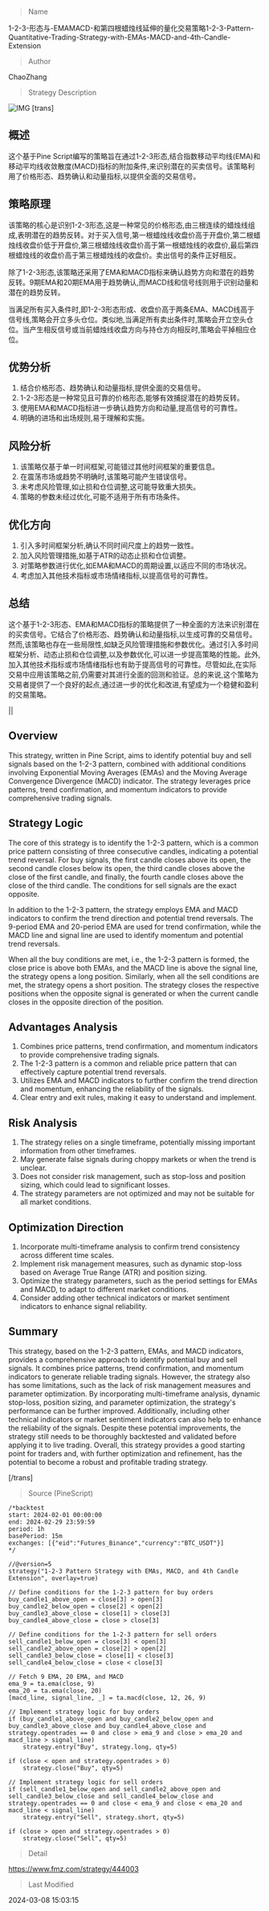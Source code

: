 
> Name

1-2-3-形态与-EMAMACD-和第四根蜡烛线延伸的量化交易策略1-2-3-Pattern-Quantitative-Trading-Strategy-with-EMAs-MACD-and-4th-Candle-Extension

> Author

ChaoZhang

> Strategy Description

![IMG](https://www.fmz.com/upload/asset/bb67127299a731da2c.png)
[trans]
## 概述

这个基于Pine Script编写的策略旨在通过1-2-3形态,结合指数移动平均线(EMA)和移动平均线收敛散度(MACD)指标的附加条件,来识别潜在的买卖信号。该策略利用了价格形态、趋势确认和动量指标,以提供全面的交易信号。

## 策略原理

该策略的核心是识别1-2-3形态,这是一种常见的价格形态,由三根连续的蜡烛线组成,表明潜在的趋势反转。对于买入信号,第一根蜡烛线收盘价高于开盘价,第二根蜡烛线收盘价低于开盘价,第三根蜡烛线收盘价高于第一根蜡烛线的收盘价,最后第四根蜡烛线的收盘价高于第三根蜡烛线的收盘价。卖出信号的条件正好相反。

除了1-2-3形态,该策略还采用了EMA和MACD指标来确认趋势方向和潜在的趋势反转。9期EMA和20期EMA用于趋势确认,而MACD线和信号线则用于识别动量和潜在的趋势反转。

当满足所有买入条件时,即1-2-3形态形成、收盘价高于两条EMA、MACD线高于信号线,策略会开立多头仓位。类似地,当满足所有卖出条件时,策略会开立空头仓位。当产生相反信号或当前蜡烛线收盘方向与持仓方向相反时,策略会平掉相应仓位。

## 优势分析

1. 结合价格形态、趋势确认和动量指标,提供全面的交易信号。
2. 1-2-3形态是一种常见且可靠的价格形态,能够有效捕捉潜在的趋势反转。
3. 使用EMA和MACD指标进一步确认趋势方向和动量,提高信号的可靠性。
4. 明确的进场和出场规则,易于理解和实施。

## 风险分析

1. 该策略仅基于单一时间框架,可能错过其他时间框架的重要信息。
2. 在震荡市场或趋势不明确时,该策略可能产生错误信号。
3. 未考虑风险管理,如止损和仓位调整,这可能导致重大损失。
4. 策略的参数未经过优化,可能不适用于所有市场条件。

## 优化方向

1. 引入多时间框架分析,确认不同时间尺度上的趋势一致性。
2. 加入风险管理措施,如基于ATR的动态止损和仓位调整。
3. 对策略参数进行优化,如EMA和MACD的周期设置,以适应不同的市场状况。
4. 考虑加入其他技术指标或市场情绪指标,以提高信号的可靠性。

## 总结

这个基于1-2-3形态、EMA和MACD指标的策略提供了一种全面的方法来识别潜在的买卖信号。它结合了价格形态、趋势确认和动量指标,以生成可靠的交易信号。然而,该策略也存在一些局限性,如缺乏风险管理措施和参数优化。通过引入多时间框架分析、动态止损和仓位调整,以及参数优化,可以进一步提高策略的性能。此外,加入其他技术指标或市场情绪指标也有助于提高信号的可靠性。尽管如此,在实际交易中应用该策略之前,仍需要对其进行全面的回测和验证。总的来说,这个策略为交易者提供了一个良好的起点,通过进一步的优化和改进,有望成为一个稳健和盈利的交易策略。

|| 

## Overview

This strategy, written in Pine Script, aims to identify potential buy and sell signals based on the 1-2-3 pattern, combined with additional conditions involving Exponential Moving Averages (EMAs) and the Moving Average Convergence Divergence (MACD) indicator. The strategy leverages price patterns, trend confirmation, and momentum indicators to provide comprehensive trading signals.

## Strategy Logic

The core of this strategy is to identify the 1-2-3 pattern, which is a common price pattern consisting of three consecutive candles, indicating a potential trend reversal. For buy signals, the first candle closes above its open, the second candle closes below its open, the third candle closes above the close of the first candle, and finally, the fourth candle closes above the close of the third candle. The conditions for sell signals are the exact opposite.

In addition to the 1-2-3 pattern, the strategy employs EMA and MACD indicators to confirm the trend direction and potential trend reversals. The 9-period EMA and 20-period EMA are used for trend confirmation, while the MACD line and signal line are used to identify momentum and potential trend reversals.

When all the buy conditions are met, i.e., the 1-2-3 pattern is formed, the close price is above both EMAs, and the MACD line is above the signal line, the strategy opens a long position. Similarly, when all the sell conditions are met, the strategy opens a short position. The strategy closes the respective positions when the opposite signal is generated or when the current candle closes in the opposite direction of the position.

## Advantages Analysis

1. Combines price patterns, trend confirmation, and momentum indicators to provide comprehensive trading signals.
2. The 1-2-3 pattern is a common and reliable price pattern that can effectively capture potential trend reversals.
3. Utilizes EMA and MACD indicators to further confirm the trend direction and momentum, enhancing the reliability of the signals.
4. Clear entry and exit rules, making it easy to understand and implement.

## Risk Analysis

1. The strategy relies on a single timeframe, potentially missing important information from other timeframes.
2. May generate false signals during choppy markets or when the trend is unclear.
3. Does not consider risk management, such as stop-loss and position sizing, which could lead to significant losses.
4. The strategy parameters are not optimized and may not be suitable for all market conditions.

## Optimization Direction

1. Incorporate multi-timeframe analysis to confirm trend consistency across different time scales.
2. Implement risk management measures, such as dynamic stop-loss based on Average True Range (ATR) and position sizing.
3. Optimize the strategy parameters, such as the period settings for EMAs and MACD, to adapt to different market conditions.
4. Consider adding other technical indicators or market sentiment indicators to enhance signal reliability.

## Summary

This strategy, based on the 1-2-3 pattern, EMAs, and MACD indicators, provides a comprehensive approach to identify potential buy and sell signals. It combines price patterns, trend confirmation, and momentum indicators to generate reliable trading signals. However, the strategy also has some limitations, such as the lack of risk management measures and parameter optimization. By incorporating multi-timeframe analysis, dynamic stop-loss, position sizing, and parameter optimization, the strategy's performance can be further improved. Additionally, including other technical indicators or market sentiment indicators can also help to enhance the reliability of the signals. Despite these potential improvements, the strategy still needs to be thoroughly backtested and validated before applying it to live trading. Overall, this strategy provides a good starting point for traders and, with further optimization and refinement, has the potential to become a robust and profitable trading strategy.

[/trans]



> Source (PineScript)

``` pinescript
/*backtest
start: 2024-02-01 00:00:00
end: 2024-02-29 23:59:59
period: 1h
basePeriod: 15m
exchanges: [{"eid":"Futures_Binance","currency":"BTC_USDT"}]
*/

//@version=5
strategy("1-2-3 Pattern Strategy with EMAs, MACD, and 4th Candle Extension", overlay=true)

// Define conditions for the 1-2-3 pattern for buy orders
buy_candle1_above_open = close[3] > open[3]
buy_candle2_below_open = close[2] < open[2]
buy_candle3_above_close = close[1] > close[3]
buy_candle4_above_close = close > close[3]

// Define conditions for the 1-2-3 pattern for sell orders
sell_candle1_below_open = close[3] < open[3]
sell_candle2_above_open = close[2] > open[2]
sell_candle3_below_close = close[1] < close[3]
sell_candle4_below_close = close < close[3]

// Fetch 9 EMA, 20 EMA, and MACD
ema_9 = ta.ema(close, 9)
ema_20 = ta.ema(close, 20)
[macd_line, signal_line, _] = ta.macd(close, 12, 26, 9)

// Implement strategy logic for buy orders
if (buy_candle1_above_open and buy_candle2_below_open and buy_candle3_above_close and buy_candle4_above_close and strategy.opentrades == 0 and close > ema_9 and close > ema_20 and macd_line > signal_line)
    strategy.entry("Buy", strategy.long, qty=5)

if (close < open and strategy.opentrades > 0)
    strategy.close("Buy", qty=5)

// Implement strategy logic for sell orders
if (sell_candle1_below_open and sell_candle2_above_open and sell_candle3_below_close and sell_candle4_below_close and strategy.opentrades == 0 and close < ema_9 and close < ema_20 and macd_line < signal_line)
    strategy.entry("Sell", strategy.short, qty=5)

if (close > open and strategy.opentrades > 0)
    strategy.close("Sell", qty=5)

```

> Detail

https://www.fmz.com/strategy/444003

> Last Modified

2024-03-08 15:03:15
